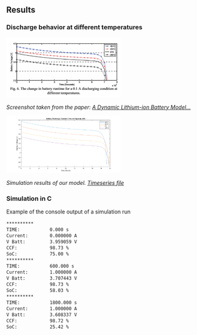 ## Results

### Discharge behavior at different temperatures

<img src="./img/DischargeTime_DifferentTemperatures_PAPER.png"  width="60%" height="30%">

*Screenshot taken from the paper: [A Dynamic Lithium-ion Battery Model...](./Papers/A_dynamic_lithium-ion_battery_model_considering_the_effects_of_temperature_and_capacity_fading.pdf)*

<img src="./img/DischargeTime_DifferentTemperatures.png"  width="60%" height="30%">

*Simulation results of our model. [Timeseries file](./Docs/files/DischargeDifferentTemperatures.mat)*

### Simulation in C

Example of the console output of a simulation run

```
**********
TIME:           0.000 s
Current:        0.000000 A
V Batt:         3.959059 V
CCF:            98.73 %
SoC:            75.00 %
**********
TIME:           600.000 s
Current:        1.000000 A
V Batt:         3.707443 V
CCF:            98.73 %
SoC:            58.03 %
**********
TIME:           1800.000 s
Current:        1.000000 A
V Batt:         3.608337 V
CCF:            98.72 %
SoC:            25.42 %
```